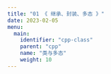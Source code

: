 ```yaml
---
title: "01 《 继承、封装、多态 》"
date: 2023-02-05
menu:
  main:
    identifier: "cpp-class"
    parent: "cpp"
    name: "类与多态"
    weight: 10
---
```






